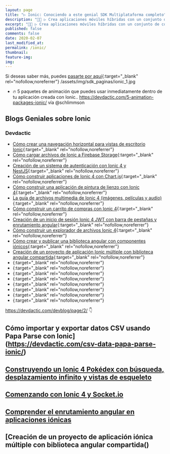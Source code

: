 ```yaml
---
layout: page
title: "▷ Ionic: Conociendo a este genial SDK Multiplataforma completo"
description: "👩‍🚀 ▷ Crea aplicaciones móviles híbridas con un conjunto de componentes web que unidos a tu framework favorit (Angular , Reaccionar o Vue.js) crearás las mejores apps"
excerpt: "👩‍🚀 ▷ Crea aplicaciones móviles híbridas con un conjunto de componentes web que unidos a tu framework favorit (Angular , Reaccionar o Vue.js) crearás las mejores apps"
published: false
comments: false
date: 2020-02-07
last_modified_at: 
permalink: /ionic/
thumbnail: 
feature-img: 
img: 
---
```


Si deseas saber más, puedes [pasarte por aquí](/mejores-sdk-multiplataforma-2019-20/#ionic){:target="_blank" rel="nofollow,noreferrer"}
/assets/img/sdk_paginas/ionic_1.jpg

* 🔥 5 paquetes de animación que puedes usar inmediatamente dentro de tu aplicación creada con Ionic..
 https://devdactic.com/5-animation-packages-ionic/ vía @schlimmson

## Blogs Geniales sobre Ionic

### Devdactic

* [Cómo crear una navegación horizontal para vistas de escritorio Ionic](https://devdactic.com/horizontal-navigation-ionic-desktop/){:target="_blank" rel="nofollow,noreferrer"}
* [Cómo cargar archivos de Ionic a Firebase Storage](https://devdactic.com/upload-ionic-files-firebase-storage/){:target="_blank" rel="nofollow,noreferrer"}
* [Creación de un sistema de autenticación con Ionic 4 y NestJS](https://devdactic.com/authentication-ionic-4-nestjs/){:target="_blank" rel="nofollow,noreferrer"}
* [Cómo construir aplicaciones de Ionic 4 con Chart.js](https://devdactic.com/ionic-4-chartjs/){:target="_blank" rel="nofollow,noreferrer"}
* [Cómo construir una aplicación de pintura de lienzo con Ionic 4](https://devdactic.com/canvas-painting-ionic-4/){:target="_blank" rel="nofollow,noreferrer"}
* [La guía de archivos multimedia de Ionic 4 (imágenes, películas y audio)](https://devdactic.com/ionic-4-media-files-guide/){:target="_blank" rel="nofollow,noreferrer"}
* [Cómo construir un carrito de compras con Ionic 4](https://devdactic.com/shopping-cart-ionic-4/){:target="_blank" rel="nofollow,noreferrer"}
* [Creación de un inicio de sesión Ionic 4 JWT con barra de pestañas y enrutamiento angular](https://devdactic.com/ionic-4-jwt-login/){:target="_blank" rel="nofollow,noreferrer"}
* [Cómo construir un explorador de archivos Ionic 4](https://devdactic.com/ionic-4-file-explorer/){:target="_blank" rel="nofollow,noreferrer"}
* [Cómo crear y publicar una biblioteca angular con componentes iónicos](https://devdactic.com/angular-ionic-library/){:target="_blank" rel="nofollow,noreferrer"}
* [Creación de un proyecto de aplicación Ionic múltiple con biblioteca angular compartida](https://devdactic.com/ionic-multi-app-shared-library/){:target="_blank" rel="nofollow,noreferrer"}
* [](){:target="_blank" rel="nofollow,noreferrer"}
* [](){:target="_blank" rel="nofollow,noreferrer"}
* [](){:target="_blank" rel="nofollow,noreferrer"}
* [](){:target="_blank" rel="nofollow,noreferrer"}
* [](){:target="_blank" rel="nofollow,noreferrer"}
* [](){:target="_blank" rel="nofollow,noreferrer"}
* [](){:target="_blank" rel="nofollow,noreferrer"}
* [](){:target="_blank" rel="nofollow,noreferrer"}

https://devdactic.com/devblog/page/2/ 👇
## Cómo importar y exportar datos CSV usando Papa Parse con Ionic](https://devdactic.com/csv-data-papa-parse-ionic/)

## [Construyendo un Ionic 4 Pokédex con búsqueda, desplazamiento infinito y vistas de esqueleto](https://devdactic.com/ionic-4-pokedex-search-scroll/)

## [Comenzando con Ionic 4 y Socket.io](https://devdactic.com/ionic-4-socket-io/)

## [Comprender el enrutamiento angular en aplicaciones iónicas](https://devdactic.com/angular-routing-ionic/)

## [Creación de un proyecto de aplicación iónica múltiple con biblioteca angular compartida()